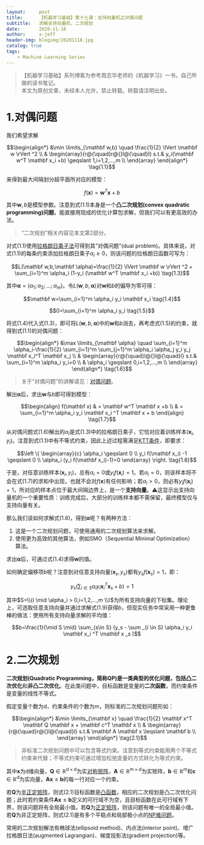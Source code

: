 ```yaml
---
layout:     post
title:      【机器学习基础】第十七课：支持向量机之对偶问题
subtitle:   求解支持向量机，二次规划
date:       2020-11-18
author:     x-jeff
header-img: blogimg/20201118.jpg
catalog: true
tags:
    - Machine Learning Series
---
```

>【机器学习基础】系列博客为参考周志华老师的《机器学习》一书，自己所做的读书笔记。  
>本文为原创文章，未经本人允许，禁止转载。转载请注明出处。

# 1.对偶问题

我们希望求解

$$\begin{align*}
&\min \limits_{\mathbf w,b} \quad \frac{1}{2} \lVert \mathbf w \rVert ^2 \\ & \begin{array}{r@{\quad}r@{}l@{\quad}l} s.t.& y_i(\mathbf w^T \mathbf x_i +b) \geqslant 1,i=1,2,...,m \\ \end{array} \end{align*}  \tag{1.1}$$

来得到最大间隔划分超平面所对应的模型：

$$f(\mathbf x)=\mathbf w^T \mathbf x +b \tag{1.2}$$

其中$\mathbf w,b$是模型参数。注意到式(1.1)本身是一个**凸二次规划(convex quadratic programming)问题**，能直接用现成的优化计算包求解，但我们可以有更高效的办法。

>“二次规划”相关内容见本文第2部分。

对式(1.1)使用[拉格朗日乘子法](http://shichaoxin.com/2019/10/17/机器学习基础-第八课-线性判别分析/#21拉格朗日乘子法)可得到其“对偶问题”(dual problem)。具体来说，对式(1.1)的每条约束添加拉格朗日乘子$\alpha _i \geqslant 0$，则该问题的拉格朗日函数可写为：

$$L(\mathbf w,b,\mathbf \alpha)=\frac{1}{2} \lVert \mathbf w \rVert ^2 + \sum_{i=1}^m \alpha_i (1-y_i (\mathbf w^T \mathbf x_i +b)) \tag{1.3}$$

其中$\mathbf \alpha=(\alpha_1;\alpha_2;...;\alpha _m)$。令$L(\mathbf w,b,\mathbf \alpha)$对$\mathbf w$和$b$的偏导为零可得：

$$\mathbf w=\sum_{i=1}^m \alpha_i y_i \mathbf x_i \tag{1.4}$$

$$0=\sum_{i=1}^m \alpha_i y_i \tag{1.5}$$

将式(1.4)代入式(1.3)，即可将$L(\mathbf w,b,\mathbf \alpha)$中的$\mathbf w$和$b$消去，再考虑式(1.5)的约束，就得到式(1.1)的对偶问题：

$$\begin{align*}
&\max \limits_{\mathbf \alpha} \quad \sum_{i=1}^m \alpha_i-\frac{1}{2} \sum_{i=1}^m \sum_{j=1}^m \alpha_i \alpha_j y_i y_j \mathbf x_i^T \mathbf x_j \\ & \begin{array}{r@{\quad}l@{}l@{\quad}l} s.t.& \sum_{i=1}^m \alpha_i y_i=0 \\ & \alpha_i \geqslant 0,i=1,2,...,m \\ \end{array} \end{align*}  \tag{1.6}$$

>关于“对偶问题”的讲解请见：[对偶问题](http://shichaoxin.com/2019/10/17/机器学习基础-第八课-线性判别分析/#221ktt条件的推广)。

解出$\mathbf \alpha$后，求出$\mathbf w$与$b$即可得到模型：

$$\begin{align} f(\mathbf x) & = \mathbf w^T \mathbf x +b \\ & = \sum_{i=1}^m \alpha_i y_i \mathbf x_i ^T \mathbf x + b \end{align} \tag{1.7}$$

从对偶问题式(1.6)解出的$\alpha_i$是式(1.3)中的拉格朗日乘子，它恰对应着训练样本$(\mathbf x_i,y_i)$。注意到式(1.1)中有不等式约束，因此上述过程需满足[KTT条件](http://shichaoxin.com/2019/10/17/机器学习基础-第八课-线性判别分析/#22ktt条件)，即要求：

$$\left \{ \begin{array}{c} \alpha_i \geqslant 0 \\ y_i f(\mathbf x_i) -1 \geqslant
0 \\ \alpha_i (y_i f(\mathbf x_i)-1)=0 \end{array} \right. \tag{1.8}$$

于是，对任意训练样本$(\mathbf x_i,y_i)$，总有$\alpha_i=0$或$y_i f(\mathbf x_i)=1$。若$\alpha _i=0$，则该样本将不会在式(1.7)的求和中出现，也就不会对$f(\mathbf x)$有任何影响；若$\alpha _i >0$，则必有$y_i f(\mathbf x_i)=1$，所对应的样本点位于最大间隔边界上，是一个**支持向量**。⚠️这显示出支持向量机的一个重要性质：训练完成后，大部分的训练样本都不需保留，最终模型仅与支持向量有关。

那么我们该如何求解式(1.6)，得到$\mathbf \alpha$呢？有两种方法：

1. 这是一个二次规划问题，可使用通用的二次规划算法来求解。
2. 使用更为高效的其他算法，例如SMO（Sequential Minimal Optimization）算法。

求出$\mathbf \alpha$后，可通过式(1.4)求得$\mathbf w$的值。

如何确定偏移项$b$呢？注意到对任意支持向量$(\mathbf x_s,y_s)$都有$y_s f(\mathbf x_s)=1$，即：

$$y_s(\sum _{i\in S} \alpha_i y_i \mathbf x_i^T \mathbf x_s +b)=1 \tag{1.9}$$

其中$S=\\{i \mid \alpha_i > 0,i=1,2,...,m \\}$为所有支持向量的下标集。理论上，可选取任意支持向量并通过求解式(1.9)获得$b$，但现实任务中常采用一种更鲁棒的做法：使用所有支持向量求解的平均值：

$$b=\frac{1}{\mid S \mid} \sum_{s\in S} (y_s - \sum _{i \in S} \alpha_i y_i \mathbf x_i ^T \mathbf x _s )$$

# 2.二次规划

**二次规划(Quadratic Programming，简称QP)**是一类典型的优化问题，包括**凸二次优化**和**非凸二次优化**。在此类问题中，目标函数是变量的**二次函数**，而约束条件是变量的线性不等式。

假定变量个数为d，约束条件的个数为m，则标准的二次规划问题形如：

$$\begin{align*}
&\min \limits_{\mathbf x} \quad \frac{1}{2} \mathbf x^T \mathbf Q \mathbf x + \mathbf c^T \mathbf x \\ & \begin{array}{r@{\quad}r@{}l@{\quad}l} s.t.& \mathbf A \mathbf x \leqslant \mathbf b \\ \end{array} \end{align*} \tag{2.1}$$

>非标准二次规划问题中可以包含等式约束。注意到等式约束能用两个不等式约束来代替；不等式约束可通过增加松弛变量的方式转化为等式约束。

其中$\mathbf x$为d维向量，$\mathbf Q \in \mathbb R^{d \times d}$为实[对称矩阵](http://shichaoxin.com/2019/08/27/数学基础-第七课-矩阵与向量/#25对称矩阵和反对称矩阵)，$\mathbf A \in \mathbb R^{m\times d}$为实矩阵，$\mathbf b \in \mathbb R^m$和$\mathbf c \in \mathbb R^d$为实向量，$\mathbf A \mathbf x \leqslant \mathbf b$的每一行对应一个约束。

若$\mathbf Q$为[半正定矩阵](http://shichaoxin.com/2019/08/27/数学基础-第七课-矩阵与向量/#29正定矩阵半正定矩阵负定矩阵半负定矩阵)，则式(2.1)目标函数是[凸函数](http://shichaoxin.com/2019/02/25/数学基础-第四课-导数/#12高阶导数)，相应的二次规划是凸二次优化问题；此时若约束条件$\mathbf A \mathbf x \leqslant \mathbf b$定义的可行域不为空，且目标函数在此可行域有下界，则该问题将有全局最小值。若$\mathbf Q$为[正定矩阵](http://shichaoxin.com/2019/08/27/数学基础-第七课-矩阵与向量/#29正定矩阵半正定矩阵负定矩阵半负定矩阵)，则该问题有唯一的全局最小值。若$\mathbf Q$为非正定矩阵，则式(2.1)是有多个平稳点和局部极小点的[NP难问题](https://zh.wikipedia.org/wiki/NP困难)。

常用的二次规划解法有椭球法(ellipsoid method)、内点法(interior point)、增广拉格朗日法(augmented Lagrangian)、梯度投影法(gradient projection)等。